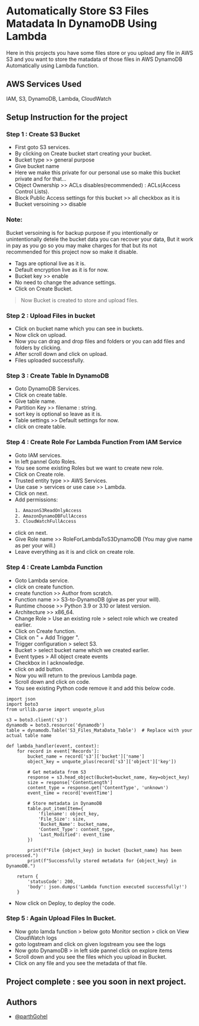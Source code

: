 
# Automatically Store S3 Files Matadata In DynamoDB Using Lambda

Here in this projects you have some files store or you upload any file in AWS S3 and you want to store the matadata of those files in AWS DynamoDB Automatically using Lambda function.

## AWS Services Used

IAM, S3, DynamoDB, Lambda, CloudWatch

## Setup Instruction for the project

### Step 1 : Create S3 Bucket  
- First goto S3 services.
- By clicking on Create bucket start creating your bucket.
- Bucket type >> general purpose
- Give bucket name 
- Here we make this private for our personal use so make this bucket private and for that...
- Object Ownership >> ACLs disables(recommended) : ACLs(Access Control Lists).
- Block Public Access settings for this bucket >> all checkbox as it is
- Bucket versoining >> disable
### Note: 
Bucket versoining is for backup purpose if you intentionally or unintentionally detele the bucket data you can recover your data, But it work in pay as you go so you may make charges for that but its not recommended for this project now so make it disable.

- Tags are optional live as it is.
- Default encryption live as it is for now.
- Bucket key >> enable
- No need to change the advance settings.
- Click on Create Bucket.

> Now Bucket is created to store and upload files.

### Step 2 : Upload Files in bucket

- Click on bucket name which you can see in buckets.
- Now click on upload.
- Now you can drag and drop files and folders or you can add files and folders by clicking.
- After scroll down and click on upload.
- Files uploaded successfully.

### Step 3 : Create Table In DynamoDB

- Goto DynamoDB Services.
- Click on create table.
- Give table name.
- Partition Key >> filename : string.
- sort key is optional so leave as it is.
- Table settings >> Default settings for now.
- click on create table.

### Step 4 : Create Role For Lambda Function From IAM Service

- Goto IAM services.
- In left pannel Goto Roles.
- You see some existing Roles but we want to create new role.
- Click on Create role.
- Trusted entity type >> AWS Services.
- Use case > services or use case >> Lambda.
- Click on next.
- Add permissions: 
    ```bash
    1. AmazonS3ReadOnlyAccess
    2. AmazonDynamoDBFullAccess
    3. CloudWatchFullAccess 
    ```
- click on next.
- Give Role name >> RoleForLambdaToS3DynamoDB (You may give name as per your will.)
- Leave everything as it is and click on create role.

### Step 4 : Create Lambda Function 

- Goto Lambda service.
- click on create function.
- create function >> Author from scratch.
- Function name >> S3-to-DynamoDB (give as per your will).
- Runtime choose >> Python 3.9 or 3.10 or latest version.
- Architecture >> x86_64.
- Change Role > Use an existing role > select role which we created earlier.
- Click on Create function.
- Click on " + Add Trigger ".
- Trigger configuration > select S3.
- Bucket > select bucket name which we created earlier.
- Event types > All object create events
- Checkbox in I acknowledge.
- click on add button.
- Now you will return to the previous Lambda page.
- Scroll down and click on code.
- You see existing Python code remove it and add this below code.

```
import json
import boto3
from urllib.parse import unquote_plus

s3 = boto3.client('s3')
dynamodb = boto3.resource('dynamodb')
table = dynamodb.Table('S3_Files_MataData_Table')  # Replace with your actual table name

def lambda_handler(event, context):
    for record in event['Records']:
        bucket_name = record['s3']['bucket']['name']
        object_key = unquote_plus(record['s3']['object']['key'])

        # Get metadata from S3
        response = s3.head_object(Bucket=bucket_name, Key=object_key)
        size = response['ContentLength']
        content_type = response.get('ContentType', 'unknown')
        event_time = record['eventTime']

        # Store metadata in DynamoDB
        table.put_item(Item={
            'filename': object_key,
            'File_Size': size,
            'Bucket_Name': bucket_name,
            'Content_Type': content_type,
            'Last_Modified': event_time
        })

        print(f"File {object_key} in bucket {bucket_name} has been processed.")
        print(f"Successfully stored metadata for {object_key} in DynamoDB.")

    return {
        'statusCode': 200,
        'body': json.dumps('Lambda function executed successfully!')
    }

```

- Now click on Deploy, to deploy the code.

### Step 5 : Again Upload Files In Bucket.

- Now goto lamda function > below goto Monitor section > click on View CloudWatch logs
- goto logstream and click on given logstream you see the logs
- Now goto DynamoDB > in left side pannel click on explore items
- Scroll down and you see the files which you upload in Bucket.
- Click on any file and you see the metadata of that file.

## Project complete : see you soon in next project.

## Authors

- [@parthGohel](https://github.com/GhlParth)

